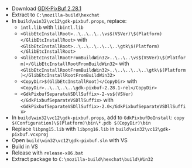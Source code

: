  * Download [GDK-PixBuf 2.28.1](http://ftp.gnome.org/pub/gnome/sources/gdk-pixbuf/2.28/gdk-pixbuf-2.28.1.tar.xz)
 * Extract to `C:\mozilla-build\hexchat`
 * In `build\win32\vc12\gdk-pixbuf.props`, replace:
	* `intl.lib` with `libintl.lib`
	* `<GlibEtcInstallRoot>..\..\..\..\vs$(VSVer)\$(Platform)</GlibEtcInstallRoot>` with
`<GlibEtcInstallRoot>..\..\..\..\..\..\gtk\$(Platform)</GlibEtcInstallRoot>`
	* `<GlibEtcInstallRootFromBuildWin32>..\..\..\vs$(VSVer)\$(Platform)</GlibEtcInstallRootFromBuildWin32>` with
`<GlibEtcInstallRootFromBuildWin32>..\..\..\..\..\gtk\$(Platform)</GlibEtcInstallRootFromBuildWin32>`
	* `<CopyDir>$(GlibEtcInstallRoot)</CopyDir>` with
`<CopyDir>..\..\..\..\gdk-pixbuf-2.28.1-rel</CopyDir>`
	* `<GdkPixbufSeparateVSDllSuffix>-2-vs$(VSVer)</GdkPixbufSeparateVSDllSuffix>` with
`<GdkPixbufSeparateVSDllSuffix>-2.0</GdkPixbufSeparateVSDllSuffix>`
 * In `build\win32\vc12\gdk-pixbuf.props`, add to `GdkPixbufDoInstall`:
`copy $(Configuration)\$(Platform)\bin\*.pdb $(CopyDir)\bin`
 * Replace `libpng15.lib` with `libpng16.lib` in `build\win32\vc12\gdk-pixbuf.vcxproj`
 * Open `build\win32\vc12\gdk-pixbuf.sln` with VS
 * Build in VS
 * Release with `release-x86.bat`
 * Extract package to `C:\mozilla-build\hexchat\build\Win32`
